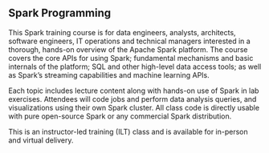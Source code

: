 ## Spark Programming

This Spark training course is for data engineers, analysts, architects, software engineers, IT operations and technical managers interested in a thorough, hands-on overview of the Apache Spark platform. The course covers the core APIs for using Spark; fundamental mechanisms and basic internals of the platform; SQL and other high-level data access tools; as well as Spark’s streaming capabilities and machine learning APIs. 

Each topic includes lecture content along with hands-on use of Spark in lab exercises. Attendees will code jobs and perform data analysis queries, and visualizations using their own Spark cluster. All class code is directly usable with pure open-source Spark or any commercial Spark distribution.

This is an instructor-led training (ILT) class and is available for in-person and virtual delivery.
